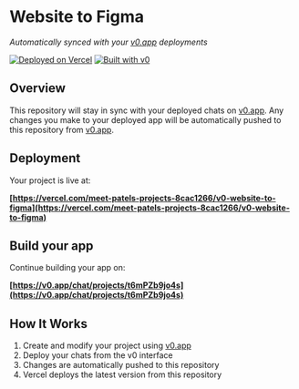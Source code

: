 # Website to Figma

*Automatically synced with your [v0.app](https://v0.app) deployments*

[![Deployed on Vercel](https://img.shields.io/badge/Deployed%20on-Vercel-black?style=for-the-badge&logo=vercel)](https://vercel.com/meet-patels-projects-8cac1266/v0-website-to-figma)
[![Built with v0](https://img.shields.io/badge/Built%20with-v0.app-black?style=for-the-badge)](https://v0.app/chat/projects/t6mPZb9jo4s)

## Overview

This repository will stay in sync with your deployed chats on [v0.app](https://v0.app).
Any changes you make to your deployed app will be automatically pushed to this repository from [v0.app](https://v0.app).

## Deployment

Your project is live at:

**[https://vercel.com/meet-patels-projects-8cac1266/v0-website-to-figma](https://vercel.com/meet-patels-projects-8cac1266/v0-website-to-figma)**

## Build your app

Continue building your app on:

**[https://v0.app/chat/projects/t6mPZb9jo4s](https://v0.app/chat/projects/t6mPZb9jo4s)**

## How It Works

1. Create and modify your project using [v0.app](https://v0.app)
2. Deploy your chats from the v0 interface
3. Changes are automatically pushed to this repository
4. Vercel deploys the latest version from this repository